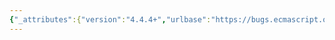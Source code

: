 ```yaml
---
{"_attributes":{"version":"4.4.4+","urlbase":"https://bugs.ecmascript.org/","maintainer":"dherman@mozilla.com"},"bug":{"bug_id":1790,"creation_ts":"2013-08-17 04:37:00 -0700","short_desc":"13, 10.5.3: Assertion for top-level lexical declaration \"arguments\" in functions","delta_ts":"2014-04-06 11:30:11 -0700","product":"Draft for 6th Edition","component":"technical issue","version":"Rev 16: July 15, 2013 Draft","rep_platform":"All","op_sys":"All","bug_status":"RESOLVED","resolution":"FIXED","priority":"Normal","bug_severity":"normal","everconfirmed":true,"reporter":{"uid":"andrebargull","name":"André Bargull"},"assigned_to":{"uid":"allen","name":"Allen Wirfs-Brock"},"long_desc":[{"commentid":4964,"comment_count":0,"who":{"uid":"andrebargull","name":"André Bargull"},"bug_when":"2013-08-17 04:37:18 -0700","thetext":"\"arguments\" as a lexical declaration is not handled in 10.5.3, but seems to be allowed (bug 1729).\n\nThis test case triggers the assertion in 10.2.1.1.3 when executing 10.5.3 step 16.b.i.1 .\n---\nfunction f() {\n const arguments = 1;\n}\nf()\n---"},{"commentid":7491,"comment_count":1,"who":{"uid":"allen","name":"Allen Wirfs-Brock"},"bug_when":"2014-03-27 13:48:07 -0700","thetext":"it's now handled by use of BindingIdentifier in all declarations.\n\nfixed in rev23 editor's draft"},{"commentid":7547,"comment_count":2,"who":{"uid":"allen","name":"Allen Wirfs-Brock"},"bug_when":"2014-04-06 11:30:11 -0700","thetext":"fixed in rev23 draft"}]}}
---
```

